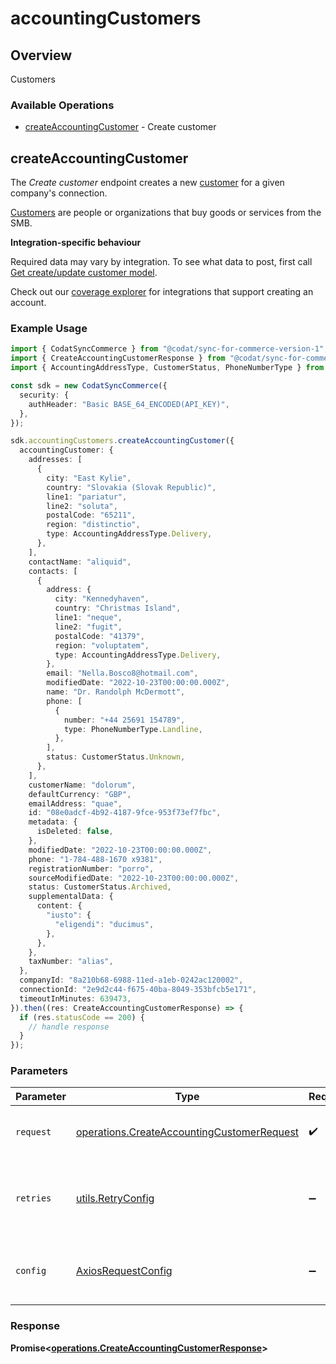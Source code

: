 # accountingCustomers

## Overview

Customers

### Available Operations

* [createAccountingCustomer](#createaccountingcustomer) - Create customer

## createAccountingCustomer

The *Create customer* endpoint creates a new [customer](https://docs.codat.io/accounting-api#/schemas/Customer) for a given company's connection.

[Customers](https://docs.codat.io/accounting-api#/schemas/Customer) are people or organizations that buy goods or services from the SMB.

**Integration-specific behaviour**

Required data may vary by integration. To see what data to post, first call [Get create/update customer model](https://docs.codat.io/accounting-api#/operations/get-create-update-customers-model).

Check out our [coverage explorer](https://knowledge.codat.io/supported-features/accounting?view=tab-by-data-type&dataType=customers) for integrations that support creating an account.


### Example Usage

```typescript
import { CodatSyncCommerce } from "@codat/sync-for-commerce-version-1";
import { CreateAccountingCustomerResponse } from "@codat/sync-for-commerce-version-1/dist/sdk/models/operations";
import { AccountingAddressType, CustomerStatus, PhoneNumberType } from "@codat/sync-for-commerce-version-1/dist/sdk/models/shared";

const sdk = new CodatSyncCommerce({
  security: {
    authHeader: "Basic BASE_64_ENCODED(API_KEY)",
  },
});

sdk.accountingCustomers.createAccountingCustomer({
  accountingCustomer: {
    addresses: [
      {
        city: "East Kylie",
        country: "Slovakia (Slovak Republic)",
        line1: "pariatur",
        line2: "soluta",
        postalCode: "65211",
        region: "distinctio",
        type: AccountingAddressType.Delivery,
      },
    ],
    contactName: "aliquid",
    contacts: [
      {
        address: {
          city: "Kennedyhaven",
          country: "Christmas Island",
          line1: "neque",
          line2: "fugit",
          postalCode: "41379",
          region: "voluptatem",
          type: AccountingAddressType.Delivery,
        },
        email: "Nella.Bosco8@hotmail.com",
        modifiedDate: "2022-10-23T00:00:00.000Z",
        name: "Dr. Randolph McDermott",
        phone: [
          {
            number: "+44 25691 154789",
            type: PhoneNumberType.Landline,
          },
        ],
        status: CustomerStatus.Unknown,
      },
    ],
    customerName: "dolorum",
    defaultCurrency: "GBP",
    emailAddress: "quae",
    id: "08e0adcf-4b92-4187-9fce-953f73ef7fbc",
    metadata: {
      isDeleted: false,
    },
    modifiedDate: "2022-10-23T00:00:00.000Z",
    phone: "1-784-488-1670 x9381",
    registrationNumber: "porro",
    sourceModifiedDate: "2022-10-23T00:00:00.000Z",
    status: CustomerStatus.Archived,
    supplementalData: {
      content: {
        "iusto": {
          "eligendi": "ducimus",
        },
      },
    },
    taxNumber: "alias",
  },
  companyId: "8a210b68-6988-11ed-a1eb-0242ac120002",
  connectionId: "2e9d2c44-f675-40ba-8049-353bfcb5e171",
  timeoutInMinutes: 639473,
}).then((res: CreateAccountingCustomerResponse) => {
  if (res.statusCode == 200) {
    // handle response
  }
});
```

### Parameters

| Parameter                                                                                                | Type                                                                                                     | Required                                                                                                 | Description                                                                                              |
| -------------------------------------------------------------------------------------------------------- | -------------------------------------------------------------------------------------------------------- | -------------------------------------------------------------------------------------------------------- | -------------------------------------------------------------------------------------------------------- |
| `request`                                                                                                | [operations.CreateAccountingCustomerRequest](../../models/operations/createaccountingcustomerrequest.md) | :heavy_check_mark:                                                                                       | The request object to use for the request.                                                               |
| `retries`                                                                                                | [utils.RetryConfig](../../models/utils/retryconfig.md)                                                   | :heavy_minus_sign:                                                                                       | Configuration to override the default retry behavior of the client.                                      |
| `config`                                                                                                 | [AxiosRequestConfig](https://axios-http.com/docs/req_config)                                             | :heavy_minus_sign:                                                                                       | Available config options for making requests.                                                            |


### Response

**Promise<[operations.CreateAccountingCustomerResponse](../../models/operations/createaccountingcustomerresponse.md)>**

